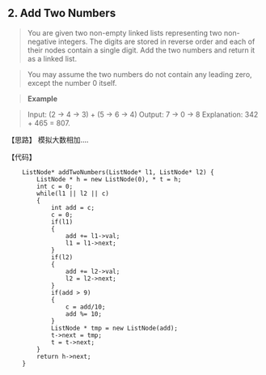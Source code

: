 ## 2. Add Two Numbers

> You are given two non-empty linked lists representing two non-negative integers. The digits are stored in reverse order and each of their nodes contain a single digit. Add the two numbers and return it as a linked list.

>You may assume the two numbers do not contain any leading zero, except the number 0 itself.

>**Example**

>Input: (2 -> 4 -> 3) + (5 -> 6 -> 4)
>Output: 7 -> 0 -> 8
>Explanation: 342 + 465 = 807.

【思路】
模拟大数相加....

【代码】
```
    ListNode* addTwoNumbers(ListNode* l1, ListNode* l2) {
		ListNode * h = new ListNode(0), * t = h;
        int c = 0;
        while(l1 || l2 || c)
        {
        	int add = c;
        	c = 0;
        	if(l1) 
			{
				add += l1->val;
				l1 = l1->next;
			}
        	if(l2) 
			{
				add += l2->val;
				l2 = l2->next;
			}
        	if(add > 9)
			{
				c = add/10;
				add %= 10;
			} 
			ListNode * tmp = new ListNode(add);
			t->next = tmp;
			t = t->next;
		}
		return h->next;
    }
```